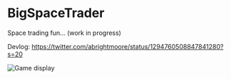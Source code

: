 # BigSpaceTrader
Space trading fun... (work in progress)

Devlog: https://twitter.com/abrightmoore/status/1294760508847841280?s=20

![Game display](https://pbs.twimg.com/media/Effpe3bUMAAUEoW?format=png&name=small)
